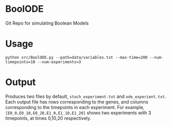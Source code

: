 # BoolODE
Git Repo for simulating Boolean Models

# Usage
`python src/BoolODE.py --path=data/variables.txt --max-time=200 --num-timepoints=10 --num-experiments=3`

# Output
Produces two files by default, `stoch_experiment.txt` and `ode_experient.txt`. Each output
file has rows corresponding to the genes, and columns corresponding to the timepoints in each experiment.
For example, `[E0_0,E0_10,E0_20,E1_0,E1_10,E1_20]` shows two experiments with
3 timepoints, at times 0,10,20 respectively.
